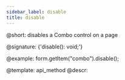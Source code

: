 ```yaml
---
sidebar_label: disable
title: disable
---          
```


@short: disables a Combo control on a page

@signature: {'disable(): void;'}



@example:
form.getItem("combo").disable();


@template: api_method
@descr:



